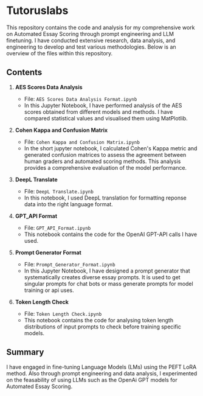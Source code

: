 # Tutoruslabs

This repository contains the code and analysis for my comprehensive work on Automated Essay Scoring through prompt engineering and LLM finetuning. I have conducted extensive research, data analysis, and engineering to develop and test various methodologies. Below is an overview of the files within this repository.

## Contents

1. **AES Scores Data Analysis**
   - File: `AES Scores Data Analysis Format.ipynb`
   - In this Jupyter Notebook, I have performed analysis of the AES scores obtained from different models and methods. I have compared statistical values and visualised them using MatPlotlib.

2. **Cohen Kappa and Confusion Matrix**
   - File: `Cohen Kappa and Confusion Matrix.ipynb`
   - In the short jupyter notebook, I calculated Cohen's Kappa metric and generated confusion matrices to assess the agreement between human graders and automated scoring methods. This analysis provides a comprehensive evaluation of the model performance.

3. **DeepL Translate**
   - File: `DeepL Translate.ipynb`
   - In this notebook, I used DeepL translation for formatting reponse data into the right language format.

4. **GPT_API Format**
   - File: `GPT_API_Format.ipynb`
   - This notebook contains the code for the OpenAI GPT-API calls I have used.

5. **Prompt Generator Format**
   - File: `Prompt_Generator_Format.ipynb`
   - In this Jupyter Notebook, I have designed a prompt generator that systematically creates diverse essay prompts. It is used to get singular prompts for chat bots or mass generate prompts for model training or api uses.

6. **Token Length Check**
   - File: `Token Length Check.ipynb`
   - This notebook contains the code for analysing token length distributions of input prompts to check before training specific models.

## Summary
I have engaged in fine-tuning Language Models (LMs) using the PEFT LoRA method. Also through prompt engineering and data analysis, I experimented on the feasability of using LLMs such as the OpenAi GPT models for Automated Essay Scoring.